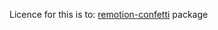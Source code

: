 Licence for this is to: [remotion-confetti]([url](https://github.com/onion2k/remotion-confetti)https://github.com/onion2k/remotion-confetti) package
